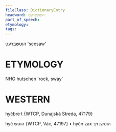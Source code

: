 ```yaml
---
fileClass: DictionaryEntry
headword: הוטשברעט
part_of_speech: 
etymology: 
tags: 
---
```

הוטשברעט
'seesaw'

ETYMOLOGY
===========
NHG hutschen 'rock, sway'

WESTERN
========

hyčbreˑt {WTCP, Dunajská Streda, 47179}

hyč הוטש {WTCP, Vác, 47197}
	•	hyčn zax הוטשן זיך

